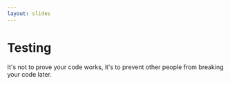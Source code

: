 ```yaml
---
layout: slides
---
```


# Testing

It's not to prove your code works, it's to prevent other people from breaking your code later.
